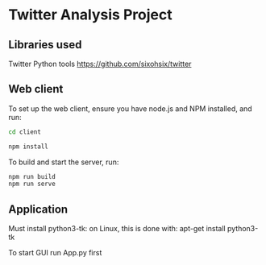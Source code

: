 # Twitter Analysis Project

## Libraries used
Twitter Python tools https://github.com/sixohsix/twitter

## Web client

To set up the web client, ensure you have node.js and NPM installed, and run:

```bash
cd client

npm install
```

To build and start the server, run:
```bash
npm run build
npm run serve
```

## Application
Must install python3-tk:  on Linux, this is done with:
apt-get install python3-tk

To start GUI run App.py first
